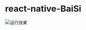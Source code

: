 # react-native-BaiSi

![运行效果](https://github.com/RabbitDream/react-native-BaiSi/raw/master/运行效果.gif)

